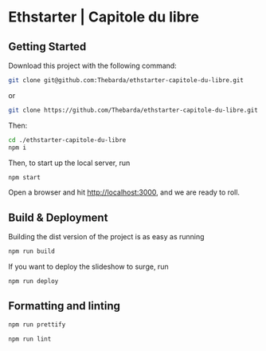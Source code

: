# Ethstarter | Capitole du libre

## Getting Started

Download this project with the following command:

```bash
git clone git@github.com:Thebarda/ethstarter-capitole-du-libre.git
```

or

```bash
git clone https://github.com/Thebarda/ethstarter-capitole-du-libre.git
```

Then:

```bash
cd ./ethstarter-capitole-du-libre
npm i
```

Then, to start up the local server, run

```bash
npm start
```

Open a browser and hit [http://localhost:3000](http://localhost:3000), and we are ready to roll.

## Build & Deployment

Building the dist version of the project is as easy as running

```bash
npm run build
```

If you want to deploy the slideshow to surge, run

```bash
npm run deploy
```

## Formatting and linting

```bash
npm run prettify
```

```bash
npm run lint
```
